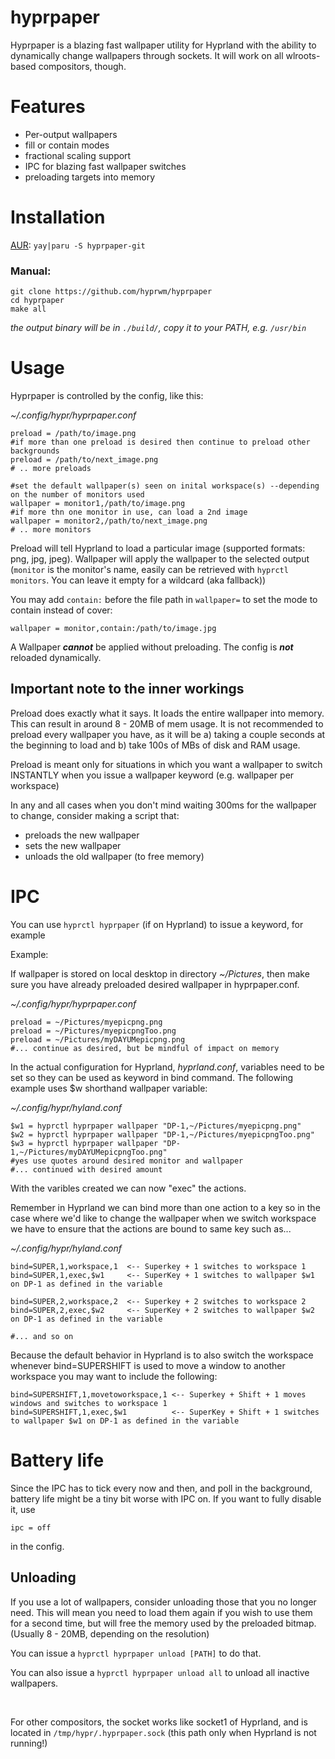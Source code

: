 # hyprpaper

Hyprpaper is a blazing fast wallpaper utility for Hyprland with the ability to dynamically change wallpapers through sockets. It will work on all wlroots-based compositors, though.

# Features
 - Per-output wallpapers
 - fill or contain modes
 - fractional scaling support
 - IPC for blazing fast wallpaper switches
 - preloading targets into memory

# Installation

[AUR](https://aur.archlinux.org/packages/hyprpaper-git): `yay|paru -S hyprpaper-git`

### Manual:
```
git clone https://github.com/hyprwm/hyprpaper
cd hyprpaper
make all
```
*the output binary will be in `./build/`, copy it to your PATH, e.g. `/usr/bin`*

# Usage

Hyprpaper is controlled by the config, like this:

*~/.config/hypr/hyprpaper.conf*
```
preload = /path/to/image.png
#if more than one preload is desired then continue to preload other backgrounds
preload = /path/to/next_image.png
# .. more preloads

#set the default wallpaper(s) seen on inital workspace(s) --depending on the number of monitors used
wallpaper = monitor1,/path/to/image.png
#if more thn one monitor in use, can load a 2nd image
wallpaper = monitor2,/path/to/next_image.png
# .. more monitors
```

Preload will tell Hyprland to load a particular image (supported formats: png, jpg, jpeg). Wallpaper will apply the wallpaper to the selected output (`monitor` is the monitor's name, easily can be retrieved with `hyprctl monitors`. You can leave it empty for a wildcard (aka fallback))

You may add `contain:` before the file path in `wallpaper=` to set the mode to contain instead of cover:

```
wallpaper = monitor,contain:/path/to/image.jpg
```

A Wallpaper ***cannot*** be applied without preloading. The config is ***not*** reloaded dynamically.

## Important note to the inner workings
Preload does exactly what it says. It loads the entire wallpaper into memory. This can result in around 8 - 20MB of mem usage. It is not recommended to preload every wallpaper you have, as it will be a) taking a couple seconds at the beginning to load and b) take 100s of MBs of disk and RAM usage.

Preload is meant only for situations in which you want a wallpaper to switch INSTANTLY when you issue a wallpaper keyword (e.g. wallpaper per workspace)

In any and all cases when you don't mind waiting 300ms for the wallpaper to change, consider making a script that:
 - preloads the new wallpaper
 - sets the new wallpaper
 - unloads the old wallpaper (to free memory)

# IPC
You can use `hyprctl hyprpaper` (if on Hyprland) to issue a keyword, for example

Example:

If wallpaper is stored on local desktop in directory *~/Pictures*, then make sure you have already preloaded desired wallpaper in hyprpaper.conf.

*~/.config/hypr/hyprpaper.conf*
```
preload = ~/Pictures/myepicpng.png
preload = ~/Pictures/myepicpngToo.png
preload = ~/Pictures/myDAYUMepicpng.png
#... continue as desired, but be mindful of impact on memory
```

In the actual configuration for Hyprland, *hyprland.conf*, variables need to be set so they can be used as keyword in bind command. The following example uses $w shorthand wallpaper variable:

*~/.config/hypr/hyland.conf*
```
$w1 = hyprctl hyprpaper wallpaper "DP-1,~/Pictures/myepicpng.png" 
$w2 = hyprctl hyprpaper wallpaper "DP-1,~/Pictures/myepicpngToo.png" 
$w3 = hyprctl hyprpaper wallpaper "DP-1,~/Pictures/myDAYUMepicpngToo.png" 
#yes use quotes around desired monitor and wallpaper
#... continued with desired amount
```
With the varibles created we can now "exec" the actions.

Remember in Hyprland we can bind more than one action to a key so in the case where we'd like to change the wallpaper when we switch workspace we have to ensure that the actions are bound to same key such as...

*~/.config/hypr/hyland.conf*
```
bind=SUPER,1,workspace,1  <-- Superkey + 1 switches to workspace 1
bind=SUPER,1,exec,$w1     <-- SuperKey + 1 switches to wallpaper $w1 on DP-1 as defined in the variable

bind=SUPER,2,workspace,2  <-- Superkey + 2 switches to workspace 2
bind=SUPER,2,exec,$w2     <-- SuperKey + 2 switches to wallpaper $w2 on DP-1 as defined in the variable

#... and so on 
```
Because the default behavior in Hyprland is to also switch the workspace whenever bind=SUPERSHIFT is used to move a window to another workspace you may want to include the following:

```
bind=SUPERSHIFT,1,movetoworkspace,1 <-- Superkey + Shift + 1 moves windows and switches to workspace 1
bind=SUPERSHIFT,1,exec,$w1          <-- SuperKey + Shift + 1 switches to wallpaper $w1 on DP-1 as defined in the variable
```

# Battery life
Since the IPC has to tick every now and then, and poll in the background, battery life might be a tiny bit worse with IPC on. If you want to fully disable it, use
```
ipc = off
```
in the config.

## Unloading
If you use a lot of wallpapers, consider unloading those that you no longer need. This will mean you need to load them again if you wish to use them for a second time, but will free the memory used by the preloaded bitmap. (Usually 8 - 20MB, depending on the resolution)

You can issue a `hyprctl hyprpaper unload [PATH]` to do that.

You can also issue a `hyprctl hyprpaper unload all` to unload all inactive wallpapers.

<br/>

For other compositors, the socket works like socket1 of Hyprland, and is located in `/tmp/hypr/.hyprpaper.sock` (this path only when Hyprland is not running!)
